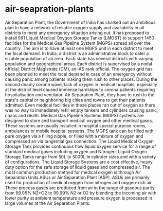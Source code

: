 # air-seapration-plants
Air Separation Plant, the Government of India has chalked out an ambitious plan to have a network of reliable oxygen supply and availability in all districts to meet any emergency situation arising out. It has proposed to install 961 Liquid Medical Oxygen Storage Tanks (LMOST) to support 1450 facilities for the Medical Gas Pipeline System (MGPS) spread all over the country. The aim is to have at least one MGPS unit in each district to meet the local demand. In India, a district is an administrative block to cater a sizable population of an area. Each state has several districts with varying population and geographical areas. Each district is supervised by a nodal official, District Magistrate (DM), an IAS rank official. The oxygen grid has been planned to meet the local demand in case of an emergency without causing panic among patients making them rush to other places. During the second deadly corona wave, lack of oxygen in medical hospitals, especially at the district level caused immense hardships to corona patients requiring hospitalisation and ventilator. Air Separation Plant, they have to rush to the state's capital or neighboring big cities and towns to get their patients admitted. Even medical facilities in these places ran out of oxygen as there was no way to immediately refill empty tankers and cylinders causing panic, chaos and death. Medical Gas Pipeline Systems (MGPS) systems are designed to store and transport medical oxygen and other medical gases. These systems are usually installed in hospital special purpose rooms, ambulances or mobile hospital systems. The MGPS tank can be filled with pure oxygen via a filling nipple, or filled with a mixture of oxygen and compressed air via tangential gas connection. The Liquid Medical Oxygen Storage Tank provides continuous flow liquid oxygen service for a range of standard medical gases including oxygen and Nitrogen. Liquid Oxygen Storage Tanks range from 50L to 5000L in cylinder sizes and with a variety of configurations. The Liquid Storage Systems are a cost effective, heavy duty option for the safe storage of liquid gases and compressed air. The most common production method for medical oxygen is through Air Separation Units ASUs or Air Separation Plant (ASP). ASUs are primarily used for production of medical oxygen from nitrogen and oxygen-rich air. These process gases are produced from air in the range of gaseous purity from 99.95% N2+O2 to 99.99% N2 or O2 by blending the incoming air with lower purity at ambient temperature and pressure oxygen is processed in large volumes at the Air Separation Plants.
